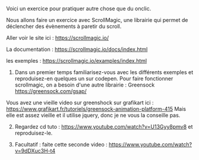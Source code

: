Voici un exercice pour pratiquer autre chose que du onclic.

Nous allons faire un exercice avec ScrollMagic, une librairie qui permet de déclencher des évènements à paretir du scroll.

Aller voir le site ici : https://scrollmagic.io/

La documentation : https://scrollmagic.io/docs/index.html

les exemples : https://scrollmagic.io/examples/index.html

1. Dans un premier temps familiarisez-vous avec les différents exemples et reproduisez-en quelques un sur codepen. Pour faire fonctionner scrollmagic, on a besoin d'une autre librairie : Greensock https://greensock.com/gsap/

Vous avez une vieille video sur greenshock sur grafikart ici : https://www.grafikart.fr/tutoriels/greensock-animation-platform-415
Mais elle est assez vieille et il utilise jquery, donc je ne vous la conseille pas.

2. Regardez cd tuto : https://www.youtube.com/watch?v=U13Gyy8pmv8 et reproduisez-le.

3. Facultatif : faite cette seconde video : https://www.youtube.com/watch?v=9dDXuc3H-t4
